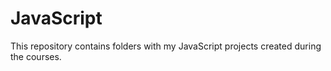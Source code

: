 # JavaScript



This repository contains folders with my JavaScript projects created during the courses.